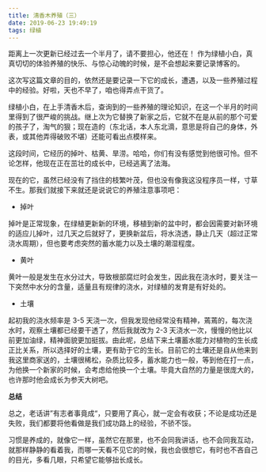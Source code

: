 ```yaml
---
title: 清香木养殖（三）
date: 2019-06-23 19:49:19
tags: 绿植
---
```


距离上一次更新已经过去一个半月了，请不要担心，他还在！
作为绿植小白，真真切切的体验养殖的快乐、与惊心动魄的时候，是不会想起来要记录博客的。

这次写这篇文章的目的，依然还是要记录一下它的成长，遭遇，以及一些养殖过程中的经验。好啦，天也不早了，咱也得弄点干货了。

绿植小白，在上手清香木后，查询到的一些养殖的理论知识，在这一个半月的时间里得到了很严峻的挑战。继上次为它替换了新家之后，它就不在是从前的那个可爱的孩子了，淘气的狠；现在造的（东北话，本人东北滴，意思是将自己的身体，外表，或其他弄得破败不堪）还能可看出点模样来。

这段时间，它经历的掉叶、枯黄、旱涝。哈哈，你们有没有感觉到他很可怜。但不论怎样，他现在正在茁壮的成长中，已经逃离了法海。

现在的它，虽然已经没有了挡住的枝繁叶茂，但也没有像我这没程序员一样，寸草不生。那我们就接下来就还是说说它的养殖注意事项吧：

<!--more-->

* 掉叶

掉叶是正常现象，在绿植更新新的环境，移植到新的盆中时，都会因需要对新环境的适应儿掉叶，过几天之后就好了，更换新盆后，将水浇透，静止几天（超过正常浇水周期），但也要考虑突然的蓄水能力以及土壤的潮湿程度。

* 黄叶

黄叶一般是发生在水分过大，导致根部腐烂时会发生，因此我在浇水时，要关注一下突然中水分的含量，适量且有规律的浇水，对绿植的发育是有好处的。

* 土壤

起初我的浇水频率是 3-5 天浇一次，但我发现他经常没有精神，蔫蔫的，每次浇水时，观察土壤都已经要干透了，然后我就改为 2-3 天浇水一次，慢慢的他比以前更加油绿，精神面貌更加挺拔。由此呢，总结下来土壤蓄水能力对植物的生长成正比关系，所以选择好的土壤，更有助于它的生长。目前它的土壤还是自从他来到我这里商家送的，土壤很稀松，杂质比较多，蓄水能力也一般，等到他在打一点，为他换一个新家的时候，会考虑给他换一个土壤。毕竟大自然的力量是很庞大的，也许那时他会成长为参天大树吧。


**总结**

总之，老话讲”有志者事竟成“，只要用了真心，就一定会有收获；不论是成功还是失败，我们都要将他看做是我们成功路上的经验，不骄不馁。

习惯是养成的，就像它一样，虽然它在那里，也不会同我讲话，也不会同我互动，就那样静静的看着我，而哪一天看不见它的时候，我也会很想它，有时也不吝自己的目光，多看几眼，只希望它能够拙长成长。


